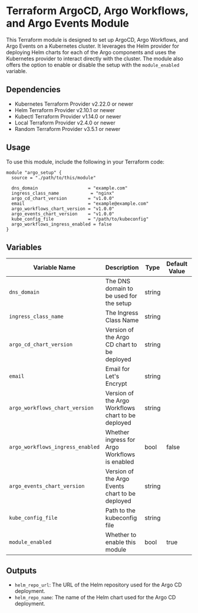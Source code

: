# Terraform ArgoCD, Argo Workflows, and Argo Events Module

This Terraform module is designed to set up ArgoCD, Argo Workflows, and Argo Events on a Kubernetes cluster. It leverages the Helm provider for deploying Helm charts for each of the Argo components and uses the Kubernetes provider to interact directly with the cluster. The module also offers the option to enable or disable the setup with the `module_enabled` variable.

## Dependencies

- Kubernetes Terraform Provider v2.22.0 or newer
- Helm Terraform Provider v2.10.1 or newer
- Kubectl Terraform Provider v1.14.0 or newer
- Local Terraform Provider v2.4.0 or newer
- Random Terraform Provider v3.5.1 or newer

## Usage

To use this module, include the following in your Terraform code:

```hcl
module "argo_setup" {
  source = "./path/to/this/module"
  
  dns_domain                   = "example.com"
  ingress_class_name            = "nginx"
  argo_cd_chart_version        = "v1.0.0"
  email                        = "example@example.com"
  argo_workflows_chart_version = "v1.0.0"
  argo_events_chart_version    = "v1.0.0"
  kube_config_file             = "/path/to/kubeconfig"
  argo_workflows_ingress_enabled = false
}
```

## Variables

| Variable Name                | Description                                         | Type   | Default Value | Required |
|------------------------------|-----------------------------------------------------|--------|---------------|----------|
| `dns_domain`                 | The DNS domain to be used for the setup             | string |               | Yes      |
| `ingress_class_name`         | The Ingress Class Name                              | string |               | Yes      |
| `argo_cd_chart_version`      | Version of the Argo CD chart to be deployed         | string |               | Yes      |
| `email`                      | Email for Let's Encrypt                             | string |               | Yes      |
| `argo_workflows_chart_version`| Version of the Argo Workflows chart to be deployed  | string |               | Yes      |
| `argo_workflows_ingress_enabled` | Whether ingress for Argo Workflows is enabled    | bool   | false         | No       |
| `argo_events_chart_version`  | Version of the Argo Events chart to be deployed     | string |               | Yes      |
| `kube_config_file`           | Path to the kubeconfig file                         | string |               | Yes      |
| `module_enabled`             | Whether to enable this module                       | bool   | true          | No       |

## Outputs

- `helm_repo_url`: The URL of the Helm repository used for the Argo CD deployment.
- `helm_repo_name`: The name of the Helm chart used for the Argo CD deployment.

